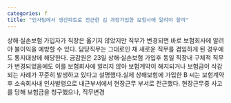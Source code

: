 ```yaml
---
categories: f
title: "인사팀에서 생산파트로 전근한 김 과장가입한 보험사에 알려야 할까"
---
```

상해⸱실손보험 가입자가 직장은 옮기지 않았지만 직무가 변경되면 바로 보험회사에 알려야 불이익을 예방할 수 있다. 담당직무는 그대로인 채 새로운 직무를 겸임하게 된 경우에도 통지대상에 해당한다. 금감원은 23일 상해⸱실손보험 가입후 동일 직장내 구체적 직무가 변경되었음에도 이를 보험회사에 알리지 않아 보험계약이 해지되거나 보험금이 삭감되는 사례가 꾸준히 발생하고 있다고 설명했다.실제 상해보험에 가입한 B 씨는 보험계약후 소속회사내 인사발령으로 내근부서에서 현장근무 부서로 전근했다. 현장근무중 사고를 당해 보험금을 청구했으나, 직무변경
